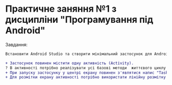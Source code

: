 # Практичне заняння №1 з дисципліни "Програмування під Android"

Завдання:
```diff
Встановити Android Studio та створити мінімальний застосунок для Android.

+ Застосунок повинен містити одну активність (Activity).
? В активності потрібно реалізувати усі базові методи  життєвого циклу активностей.
+ При запуску застосунку у центрі екрану повинен з'являтися напис "Task 1".
+ Для розмітки екрану активності потрібно використати лінійну розмітку (Linear Layout).
```
